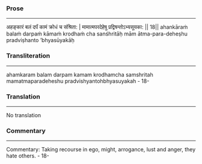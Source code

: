 ### Prose 
 --- 
अहङ्कारं बलं दर्पं कामं क्रोधं च संश्रिता: |
मामात्मपरदेहेषु प्रद्विषन्तोऽभ्यसूयका: || 18||
ahankāraṁ balaṁ darpaṁ kāmaṁ krodhaṁ cha sanśhritāḥ
mām ātma-para-deheṣhu pradviṣhanto ’bhyasūyakāḥ

### Transliteration 
 --- 
ahamkaram balam darpam kamam krodhamcha samshritah mamatmaparadeheshu pradvishyantohbhyasuyakah - 18-

### Translation 
 --- 
No translation

### Commentary 
 --- 
Commentary: Taking recourse in ego, might, arrogance, lust and anger, they hate others. - 18-